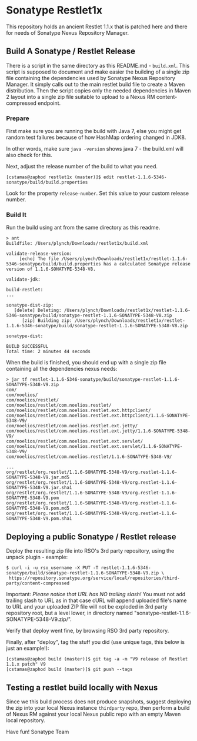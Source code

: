 # Sonatype Restlet1x

This repository holds an ancient Restlet 1.1.x that is patched here and there for needs of Sonatype Nexus Repository Manager.

## Build A Sonatype / Restlet Release

There is a script in the same directory as this README.md - `build.xml`. This script is supposed to document and make easier the building of a single zip file containing the dependencies used
by Sonatype Nexus Repository Manager. It simply calls out to the main restlet build file to create a Maven distribution. Then the script copies only the needed dependencies in Maven 2 layout into a single zip file
suitable to upload to a Nexus RM content-compressed endpoint.

### Prepare

First make sure you are running the build with Java 7, else you might get random test failures because of how HashMap ordering changed in JDK8.

In other words, make sure `java -version` shows java 7 - the build.xml will also check for this. 

Next, adjust the release number of the build to what you need.

```
[cstamas@zaphod restlet1x (master)]$ edit restlet-1.1.6-5346-sonatype/build/build.properties
```

Look for the property `release-number`. Set this value to your custom release number.

### Build It

Run the build using ant from the same directory as this readme.

```
> ant
Buildfile: /Users/plynch/Downloads/restlet1x/build.xml

validate-release-version:
     [echo] The file /Users/plynch/Downloads/restlet1x/restlet-1.1.6-5346-sonatype/build/build.properties has a calculated Sonatype release version of 1.1.6-SONATYPE-5348-V8.

validate-jdk:

build-restlet:
...

sonatype-dist-zip:
   [delete] Deleting: /Users/plynch/Downloads/restlet1x/restlet-1.1.6-5346-sonatype/build/sonatype-restlet-1.1.6-SONATYPE-5348-V8.zip
      [zip] Building zip: /Users/plynch/Downloads/restlet1x/restlet-1.1.6-5346-sonatype/build/sonatype-restlet-1.1.6-SONATYPE-5348-V8.zip

sonatype-dist:

BUILD SUCCESSFUL
Total time: 2 minutes 44 seconds

```

When the build is finished, you should end up with a single zip file containing all the dependencies nexus needs:
 
```
> jar tf restlet-1.1.6-5346-sonatype/build/sonatype-restlet-1.1.6-SONATYPE-5348-V9.zip
com/
com/noelios/
com/noelios/restlet/
com/noelios/restlet/com.noelios.restlet/
com/noelios/restlet/com.noelios.restlet.ext.httpclient/
com/noelios/restlet/com.noelios.restlet.ext.httpclient/1.1.6-SONATYPE-5348-V9/
com/noelios/restlet/com.noelios.restlet.ext.jetty/
com/noelios/restlet/com.noelios.restlet.ext.jetty/1.1.6-SONATYPE-5348-V9/
com/noelios/restlet/com.noelios.restlet.ext.servlet/
com/noelios/restlet/com.noelios.restlet.ext.servlet/1.1.6-SONATYPE-5348-V9/
com/noelios/restlet/com.noelios.restlet/1.1.6-SONATYPE-5348-V9/

...
org/restlet/org.restlet/1.1.6-SONATYPE-5348-V9/org.restlet-1.1.6-SONATYPE-5348-V9.jar.md5
org/restlet/org.restlet/1.1.6-SONATYPE-5348-V9/org.restlet-1.1.6-SONATYPE-5348-V9.jar.sha1
org/restlet/org.restlet/1.1.6-SONATYPE-5348-V9/org.restlet-1.1.6-SONATYPE-5348-V9.pom
org/restlet/org.restlet/1.1.6-SONATYPE-5348-V9/org.restlet-1.1.6-SONATYPE-5348-V9.pom.md5
org/restlet/org.restlet/1.1.6-SONATYPE-5348-V9/org.restlet-1.1.6-SONATYPE-5348-V9.pom.sha1

```

## Deploying a public Sonatype / Restlet release

Deploy the resulting zip file into RSO's 3rd party repository, using the unpack plugin - example:

```
$ curl -i -u rso_username -X PUT -T restlet-1.1.6-5346-sonatype/build/sonatype-restlet-1.1.6-SONATYPE-5348-V9.zip \
 https://repository.sonatype.org/service/local/repositories/third-party/content-compressed
```

Important: _Please notice that URL has NO trailing slash!_ You must not
add trailing slash to URL as in that case cURL will append uploaded file's name to URL and your uploaded ZIP file will 
not be exploded in 3rd party repository root, but a level lower, in directory named "sonatype-restlet-1.1.6-SONATYPE-5348-V9.zip/".

Verify that deploy went fine, by browsing RSO 3rd party repository.

Finally, after "deploy", tag the stuff you did (use unique tags, this below is just an example!):

```
[cstamas@zaphod build (master)]$ git tag -a -m "V9 release of Restlet 1.1.x patch" V9
[cstamas@zaphod build (master)]$ git push --tags
```

## Testing a restlet build locally with Nexus

Since we this build process does not produce snapshots, suggest deploying the zip into your local Nexus instance `thirdparty` repo, then perform a build of Nexus RM against your local Nexus public repo with an empty 
Maven local repository.

Have fun!
Sonatype Team

